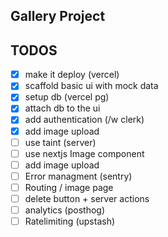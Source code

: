 ## Gallery Project

## TODOS

- [x] make it deploy (vercel)
- [x] scaffold basic ui with mock data
- [x] setup db (vercel pg)
- [x] attach db to the ui
- [x] add authentication (/w clerk)
- [x] add image upload
- [ ] use taint (server)
- [ ] use nextjs Image component
- [ ] add image upload
- [ ] Error managment (sentry)
- [ ] Routing / image page
- [ ] delete button + server actions
- [ ] analytics (posthog)
- [ ] Ratelimiting (upstash)
